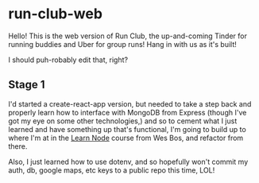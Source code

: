 # run-club-web

Hello! This is the web version of Run Club, the up-and-coming Tinder for running buddies and Uber for group runs! Hang in with us as it's built!

I should puh-robably edit that, right?

## Stage 1

I'd started a create-react-app version, but needed to take a step back and properly learn how to interface with MongoDB from Express (though I've got my eye on some other technologies,) and so to cement what I just learned and have something up that's functional, I'm going to build up to where I'm at in the [Learn Node](learnnode.com) course from Wes Bos, and refactor from there.

Also, I just learned how to use dotenv, and so hopefully won't commit my auth, db, google maps, etc keys to a public repo this time, LOL!
